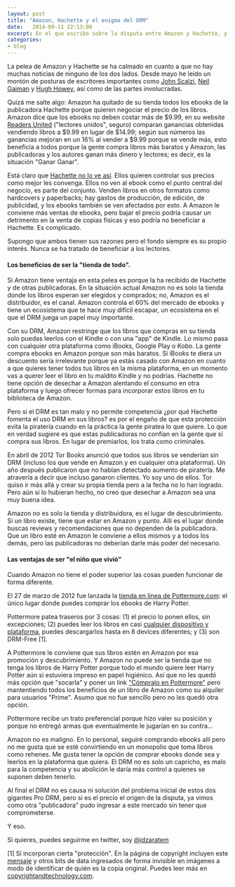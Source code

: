 ```yaml
---
layout: post
title: "Amazon, Hachette y el enigma del DRM"
date:   2014-09-11 22:13:00
excerpt: En el que escribo sobre la disputa entre Amazon y Hachette, y cómo el DRM es un arma que pudo haber jugado en contra de alguien.
categories:
- blog
---
```


La pelea de Amazon y Hachette se ha calmado en cuanto a que no hay muchas noticias de ninguno de los dos lados. Desde mayo he leído un montón de posturas de escritores importantes como [John Scalzi][lnk-scalzi], [Neil Gaiman][lnk-gaiman] y [Hugh Howey][lnk-howey], así como de las partes involucradas.

Quizá me salte algo: Amazon ha quitado de su tienda todos los ebooks de la publicadora Hachette porque quieren negociar el precio de los libros. Amazon dice que los ebooks no deben costar más de $9.99, en su website [Readers United][lnk-readers] ("lectores unidos", seguro) comparan ganancias obtenidas vendiendo libros a $9.99 en lugar de $14.99; según sus números las ganancias mejoran en un 16% al vender a $9.99 porque se vende más, esto beneficia a todos porque la gente compra libros más baratos y Amazon, las publicadoras y los autores ganan más dinero y lectores; es decir, es la situación "Ganar Ganar".

Está claro que [Hachette no lo ve así][lnk-hachetteCEO]. Ellos quieren controlar sus precios como mejor les convenga. Ellos no ven al ebook como el punto central del negocio, es parte del conjunto. Venden libros en otros formatos como hardcovers y paperbacks; hay gastos de producción, de edición, de publicidad, y los ebooks también se ven afectados por esto. A Amazon le conviene más ventas de ebooks, pero bajar el precio podría causar un detrimento en la venta de copias físicas y eso podría no beneficiar a Hachette. Es complicado.

Supongo que ambos tienen sus razones pero el fondo siempre es su propio interés. Nunca se ha tratado de beneficiar a los lectores.

#### Los beneficios de ser la "tienda de todo".

Si Amazon tiene ventaja en esta pelea es porque la ha recibido de Hachette y de otras publicadoras. En la situación actual Amazon no es solo la tienda donde los libros esperan ser elegidos y comprados; no, Amazon es el distribuidor, es el canal. Amazon controla el 60% del mercado de ebooks y tiene un ecosistema que te hace muy difícil escapar, un ecosistema en el que el DRM juega un papel muy importante.

Con su DRM, Amazon restringe que los libros que compras en su tienda solo puedas leerlos con el Kindle o con una "app" de Kindle. Lo mismo pasa con cualquier otra plataforma como iBooks, Google Play o Kobo. La gente compra ebooks en Amazon porque son más baratos. Si iBooks te diera un descuento sería irrelevante porque ya estás casado con Amazon en cuanto a que quieres tener todos tus libros en la misma plataforma, en un momento vas a querer leer el libro en tu maldito Kindle y no podrías. Hachette no tiene opción de desechar a Amazon alentando el consumo en otra plataforma y luego ofrecer formas para incorporar estos libros en tu biblioteca de Amazon.

Pero si el DRM es tan malo y no permite competencia ¿por qué Hachette fomenta el uso DRM en sus libros? es por el engaño de que esta protección evita la piratería cuando en la práctica la gente piratea lo que quiere. Lo que en verdad sugiere es que estas publicadoras no confían en la gente que sí compra sus libros. En lugar de premiarlos, los trata como criminales. 

En abril de 2012 Tor Books anunció que todos sus libros se venderían sin DRM (incluso los que vende en Amazon y en cualquier otra plataforma). Un año después publicaron que no habían detectado aumento de piratería. Me atravería a decir que incluso ganaron clientes. Yo soy uno de ellos. Tor quiso ir más allá y crear su propia tienda pero a la fecha no lo han logrado. Pero aún si lo hubieran hecho, no creo que desechar a Amazon sea una muy buena idea.

Amazon no es solo la tienda y distribuidora, es el lugar de descubrimiento. Si un libro existe, tiene que estar en Amazon y punto. Allí es el lugar donde buscas reviews y recomendaciones que no dependen de la publicadora. Que un libro esté en Amazon le conviene a ellos mismos y a todos los demás, pero las publicadoras no deberían darle más poder del necesario.


#### Las ventajas de ser "el niño que vivió"

Cuando Amazon no tiene el poder superior las cosas pueden funcionar de forma diferente. 

El 27 de marzo de 2012 fue lanzada la [tienda en línea de Pottermore.com][lnk-pottermore]: el único lugar donde puedes comprar los ebooks de Harry Potter.

Pottermore patea traseros por 3 cosas: (1) el precio lo ponen ellos, sin excepciones; (2) puedes leer los libros en casi [cualquier dispositivo y plataforma][lnk-pottermore-faq], puedes descargarlos hasta en 8 devices diferentes; y (3) son DRM-Free [1].

A Pottermore le conviene que sus libros estén en Amazon por esa promoción y descubrimiento. Y Amazon no puede ser la tienda que no tenga los libros de Harry Potter porque todo el mundo quiere leer Harry Potter aún si estuviera impreso en papel higiénico. Así que no les quedó más opción que "socarla" y poner un link ["Cómpralo en Pottermore"][lnk-amazon-potter] pero mantentiendo todos los beneficios de un libro de Amazon como su alquiler para usuarios "Prime". Asumo que no fue sencillo pero no les quedó otra opción.

Pottermore recibe un trato preferencial porque hizo valer su posición y porque no entregó armas que eventualmente le jugarían en su contra...

Amazon no es maligno. En lo personal, seguiré comprando ebooks allí pero no me gusta que se esté convirtiendo en un monopolio que toma libros como rehenes. Me gusta tener la opción de comprar ebooks donde sea y leerlos en la plataforma que quiera. El DRM no es solo un capricho, es malo para la competencia y su abolición le daría más control a quienes se suponen deben tenerlo.

Al final el DRM no es causa ni solución del problema inicial de estos dos gigantes Pro DRM, pero si es el precio el origen de la disputa, ya vimos como otra "publicadora" pudo ingresar a este mercado sin tener que comprometerse.

Y eso.

Si quieres, puedes seguirme en twitter, soy [@jdzaratem](https://twitter.com/jdzaratem)


[1] Sí incorporan cierta "protección". En la página de copyright incluyen este [mensaje][lnk-watermark] y otros bits de data ingresados de forma invisible en imágenes a modo de identificar de quién es la copia original. Puedes leer más en [copyrightandtechnology.com][lnk-copy].

[lnk-scalzi]:http://whatever.scalzi.com/2014/08/09/amazon-gets-increasingly-nervous/
[lnk-gaiman]:http://neil-gaiman.tumblr.com/post/94259234606/hi-mr-gaiman-mr-neil-gaiman-mr-neil-there-needs
[lnk-howey]:http://www.hughhowey.com/amazon-and-hachette-go-to-war/
[lnk-readers]: http://readersunited.com/
[lnk-hachetteCEO]: http://www.digitalbookworld.com/2014/hachette-ceos-response-to-amazon-advocate-emails-why-we-price-books-the-way-we-do/
[lnk-pottermore]:https://shop.pottermore.com
[lnk-pottermore-faq]: https://shop.pottermore.com/es_ES/faq-compatibledevices
[lnk-amazon-potter]:http://amzn.to/WQGbgR
[lnk-watermark]:http://2.bp.blogspot.com/-Pjb1YHZyzEM/T3OC3p8Wx4I/AAAAAAAAC-M/yWcZY2auNuI/s1600/Watermark_screen_cap.JPG
[lnk-copy]:http://copyrightandtechnology.com/2012/04/08/the-harry-potter-watermarking-experiment/ 
